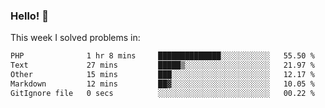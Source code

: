 ### Hello! 👋

This week I solved problems in:

<!--START_SECTION:waka-->

```txt
PHP              1 hr 8 mins     ██████████████░░░░░░░░░░░   55.50 %
Text             27 mins         █████▒░░░░░░░░░░░░░░░░░░░   21.97 %
Other            15 mins         ███░░░░░░░░░░░░░░░░░░░░░░   12.17 %
Markdown         12 mins         ██▓░░░░░░░░░░░░░░░░░░░░░░   10.05 %
GitIgnore file   0 secs          ░░░░░░░░░░░░░░░░░░░░░░░░░   00.22 %
```

<!--END_SECTION:waka-->

